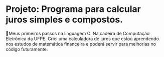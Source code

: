 # Projeto: Programa para calcular juros simples e compostos.
🔹Meus primeiros passos na linguagem C. Na cadeira de Computação Eletrônica da UFPE.
Criei uma calculadora de juros  que estou aprendendo nos estudos de matemática financeira e poderá servir para melhorias no código futuramente.
